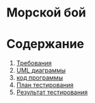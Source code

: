 # Морской бой

# Содержание
1. [Требования](https://github.com/Temomik/battleship_PC/blob/master/Documents/Requirements/Requirements.md) <br>
2. [UML диаграммы](https://github.com/Temomik/battleship_PC/blob/master/Diagrams/README.md) <br>
3. [код программы](https://github.com/Temomik/battleship_PC/tree/master/code)<br>
4. [План тестирования](https://github.com/Temomik/battleship_PC/blob/master/Testing/test%20plan.md)<br>
5. [Результат тестирования](https://github.com/Temomik/battleship_PC/blob/master/Testing/test%20result.md)<br>
